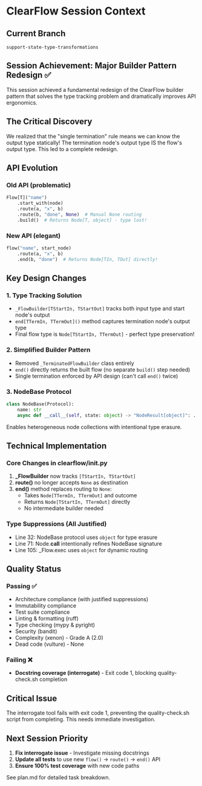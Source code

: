 # ClearFlow Session Context

## Current Branch
`support-state-type-transformations`

## Session Achievement: Major Builder Pattern Redesign ✅

This session achieved a fundamental redesign of the ClearFlow builder pattern that solves the type tracking problem and dramatically improves API ergonomics.

## The Critical Discovery

We realized that the "single termination" rule means we can know the output type statically! The termination node's output type IS the flow's output type. This led to a complete redesign.

## API Evolution

### Old API (problematic)
```python
Flow[T]("name")
    .start_with(node)
    .route(a, "x", b)
    .route(b, "done", None)  # Manual None routing
    .build()  # Returns Node[T, object] - type lost!
```

### New API (elegant)
```python
flow("name", start_node)
    .route(a, "x", b)
    .end(b, "done")  # Returns Node[TIn, TOut] directly!
```

## Key Design Changes

### 1. Type Tracking Solution
- `_FlowBuilder[TStartIn, TStartOut]` tracks both input type and start node's output
- `end[TTermIn, TTermOut]()` method captures termination node's output type
- Final flow type is `Node[TStartIn, TTermOut]` - perfect type preservation!

### 2. Simplified Builder Pattern
- Removed `_TerminatedFlowBuilder` class entirely
- `end()` directly returns the built flow (no separate `build()` step needed)
- Single termination enforced by API design (can't call `end()` twice)

### 3. NodeBase Protocol
```python
class NodeBase(Protocol):
    name: str
    async def __call__(self, state: object) -> "NodeResult[object]": ...
```
Enables heterogeneous node collections with intentional type erasure.

## Technical Implementation

### Core Changes in clearflow/__init__.py

1. **_FlowBuilder** now tracks `[TStartIn, TStartOut]`
2. **route()** no longer accepts `None` as destination
3. **end()** method replaces routing to `None`:
   - Takes `Node[TTermIn, TTermOut]` and outcome
   - Returns `Node[TStartIn, TTermOut]` directly
   - No intermediate builder needed

### Type Suppressions (All Justified)
- Line 32: NodeBase protocol uses `object` for type erasure
- Line 71: Node.__call__ intentionally refines NodeBase signature
- Line 105: _Flow.exec uses `object` for dynamic routing

## Quality Status

### Passing ✅
- Architecture compliance (with justified suppressions)
- Immutability compliance
- Test suite compliance
- Linting & formatting (ruff)
- Type checking (mypy & pyright)
- Security (bandit)
- Complexity (xenon) - Grade A (2.0)
- Dead code (vulture) - None

### Failing ❌
- **Docstring coverage (interrogate)** - Exit code 1, blocking quality-check.sh completion

## Critical Issue

The interrogate tool fails with exit code 1, preventing the quality-check.sh script from completing. This needs immediate investigation.

## Next Session Priority

1. **Fix interrogate issue** - Investigate missing docstrings
2. **Update all tests** to use new `flow()` → `route()` → `end()` API
3. **Ensure 100% test coverage** with new code paths

See plan.md for detailed task breakdown.